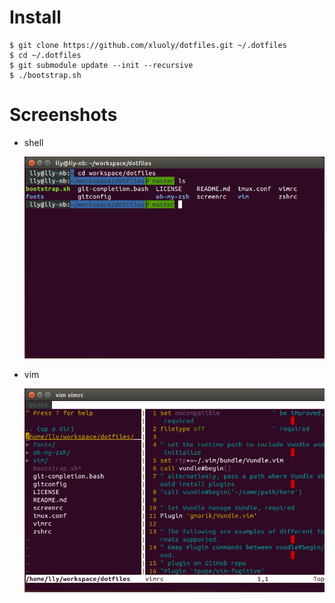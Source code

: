 Install
=======

```
$ git clone https://github.com/xluoly/dotfiles.git ~/.dotfiles
$ cd ~/.dotfiles
$ git submodule update --init --recursive
$ ./bootstrap.sh
```

Screenshots
============

- shell

  ![zsh](https://github.com/xluoly/dotfiles/raw/master/zsh.png)

- vim

  ![vim](https://github.com/xluoly/dotfiles/raw/master/vim.png)

